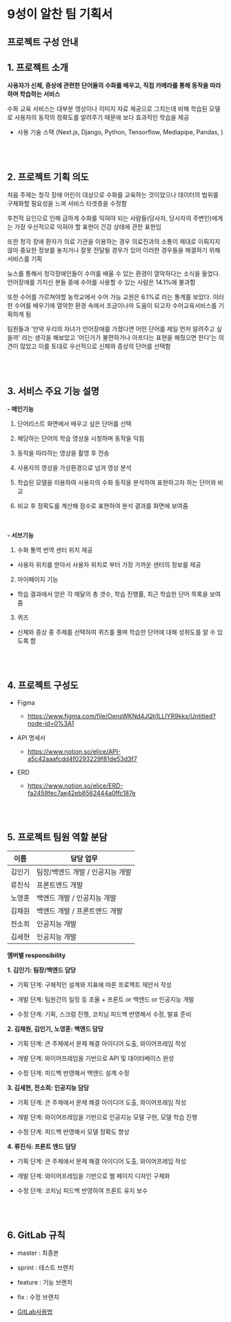 # 9성이 알찬 팀 기획서
  

## 프로젝트 구성 안내

 
## 1. 프로젝트 소개

**사용자가 신체, 증상에 관련한 단어들의 수화를 배우고, 직접 카메라를 통해 동작을 따라하며 학습하는 서비스**

수화 교육 서비스는 대부분 영상이나 이미지 자료 제공으로 그치는데 비해 학습된 모델로 사용자의 동작의 정확도를 알려주기 때문에 보다 효과적인 학습을 제공 

- 사용 기술 스택 (Next.js, Django, Python, Tensorflow, Mediapipe, Pandas, )


<br><br>
  


## 2. 프로젝트 기획 의도


처음 주제는 청각 장애 어린이 대상으로 수화를 교육하는 것이었으나 데이터의 범위를 구체화할 필요성을 느껴 서비스 타겟층을 수정함

후천적 요인으로 인해 급하게 수화를 익혀야 되는 사람들(당사자, 당사자의 주변인)에게는 가장 우선적으로 익혀야 할 표현이 건강 상태에 관한 표현임

또한 청각 장애 환자가 의료 기관을 이용하는 경우 의료진과의 소통이 제대로 이뤄지지 않아 중요한 정보를 놓치거나 잘못 전달될 경우가 있어 이러한 경우들을 해결하기 위해 서비스를 기획

뉴스를 통해서 청각장애인들이 수어를 배울 수 있는 환경이 열악하다는 소식을 들었다. 언어장애를 가지신 분들 중에 수어를 사용할 수 있는 사람은 14.1%에 불과함

또한 수어를 가르쳐야할 농학교에서 수어 가능 교원은 6.1%로 라는 통계를 보았다. 이러한 수어를 배우기에 열악한 환경 속에서 조금이나마 도움이 되고자 수어교육서비스를 기획하게 됨

팀원들과 '만약 우리의 자녀가 언어장애를 가졌다면 어떤 단어를 제일 먼저 알려주고 싶을까' 라는 생각을 해보았고 '어딘가가 불편하거나 아프다는 표현을 해줬으면 한다'는 의견이 많았고 이를 토대로 우선적으로 신체와 증상의 단어를 선택함



<br><br>


## 3. 서비스 주요 기능 설명


**- 메인기능**

1. 단어리스트 화면에서 배우고 싶은 단어를 선택

2. 해당하는 단어의 학습 영상을 시청하며 동작을 익힘

3. 동작을 따라하는 영상을 촬영 후 전송

4. 사용자의 영상을 가상환경으로 넘겨 영상 분석

5. 학습된 모델을 이용하여 사용자의 수화 동작을 분석하여 표현하고자 하는 단어와 비교

6. 비교 후 정확도를 계산해 점수로 표현하여 분석 결과를 화면에 보여줌

<br><br>
**- 서브기능**

1. 수화 통역 번역 센터 위치 제공

- 사용자 위치를 받아서 사용자 위치로 부터 가장 가까운 센터의 정보를 제공 


2.  마이페이지 기능

- 학습 결과에서 얻은 각 메달의 총 갯수, 학습 진행률, 최근 학습한 단어 목록을 보여줌


3. 퀴즈 

- 신체와 증상 중 주제를 선택하여 퀴즈를 풀며 학습한 단어에 대해 성취도를 알 수 있도록 함
  

<br><br>



## 4. 프로젝트 구성도
- Figma
    - https://www.figma.com/file/OensWKNd4JQh1LLIYR9kkx/Untitled?node-id=0%3A1 

- API 명세서
    - https://www.notion.so/elice/API-a5c42aaafcdd4f0293229f81de53d3f7

- ERD
    - https://www.notion.so/elice/ERD-fa2459fec7ae42eb8562444a0ffc187e
  

<br><br>


## 5. 프로젝트 팀원 역할 분담

| 이름 | 담당 업무 |
|--|--|
| 김인기 | 팀장/백엔드 개발 / 인공지능 개발|
| 류진식 | 프론트엔드 개발 |
| 노영훈 | 백엔드 개발 / 인공지능 개발 |
| 김채원 | 백엔드 개발 / 프론트엔드 개발|
| 전소희 | 인공지능 개발 |
| 김세현 | 인공지능 개발 |

  

**멤버별 responsibility**

  

<b>1. 김인기: 팀장/백엔드 담당</b>

  

- 기획 단계: 구체적인 설계와 지표에 따른 프로젝트 제안서 작성

- 개발 단계: 팀원간의 일정 등 조율 + 프론트 or 백엔드 or 인공지능 개발

- 수정 단계: 기획, 스크럼 진행, 코치님 피드백 반영해서 수정, 발표 준비

  

<b>2. 김채원,  김인기, 노영훈: 백엔드 담당</b>

  

- 기획 단계: 큰 주제에서 문제 해결 아이디어 도출, 와이어프레임 작성

- 개발 단계: 와이어프레임을 기반으로 API 및 데이터베이스 완성

- 수정 단계: 피드백 반영해서 백엔드 설계 수정

  

<b>3. 김세현, 전소희: 인공지능 담당</b>

  

- 기획 단계: 큰 주제에서 문제 해결 아이디어 도출, 와이어프레임 작성

- 개발 단계: 와이어프레임을 기반으로 인공지능 모델 구현, 모델 학습 진행

- 수정 단계: 피드백 반영해서 모델 정확도 향상


<b>4. 류진식:  프론트 엔드 담당</b>

  

- 기획 단계: 큰 주제에서 문제 해결 아이디어 도출, 와이어프레임 작성

- 개발 단계: 와이어프레임을 기반으로 웹 페이지 디자인 구체화
- 수정 단계: 코치님 피드백 반영하여 프론트 유지 보수


<br><br>



## 6. GitLab 규칙

- master : 최종본
- sprint : 테스트 브랜치
- feature : 기능 브랜치
- fix : 수정 브랜치

- [GitLab사용법](docs/GitDocs.md)
